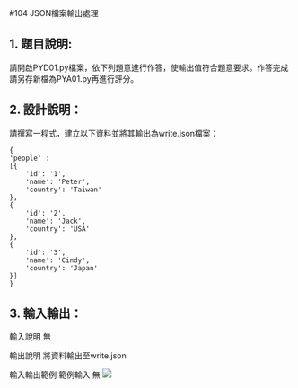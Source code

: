 #104 JSON檔案輸出處理
## 1. 題目說明:
請開啟PYD01.py檔案，依下列題意進行作答，使輸出值符合題意要求。作答完成請另存新檔為PYA01.py再進行評分。

## 2. 設計說明：
請撰寫一程式，建立以下資料並將其輸出為write.json檔案：
```
{
'people' :
[{  
    'id': '1',
    'name': 'Peter',
    'country': 'Taiwan'
},
{  
    'id': '2',
    'name': 'Jack',
    'country': 'USA'
},
{  
    'id': '3',
    'name': 'Cindy',
    'country': 'Japan'
}]
}
```
## 3. 輸入輸出：
輸入說明
無

輸出說明
將資料輸出至write.json

輸入輸出範例
範例輸入
無
![](https://i.imgur.com/8uENLTP.png)

